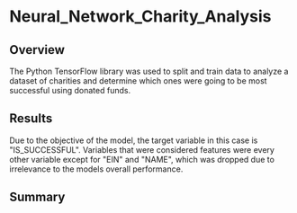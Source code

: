 # Neural_Network_Charity_Analysis

## Overview

The Python TensorFlow library was used to split and train data to analyze a dataset of charities and determine which ones were going to be most successful using donated funds.

## Results

Due to the objective of the model, the target variable in this case is "IS_SUCCESSFUL". Variables that were considered features were every other variable except for "EIN" and "NAME", which was dropped due to irrelevance to the models overall performance.

## Summary
